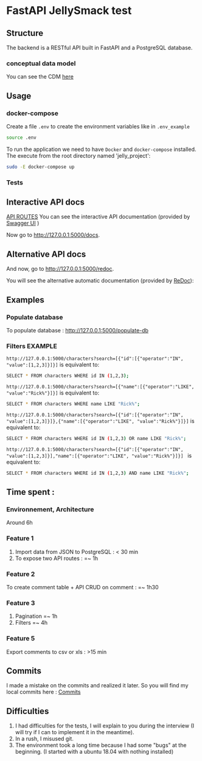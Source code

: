 # FastAPI JellySmack test

## Structure
The backend is a RESTful API built in FastAPI and a PostgreSQL database.

### conceptual data model
You can see the CDM [here](images/MCD.png "MCD DOC")

## Usage
### docker-compose
Create a file `.env` to create the environment variables like in `.env_example`

```bash
source .env
```

To run the application we need to have `Docker` and `docker-compose` installed. 
The execute from the root directory named 'jelly_project':
```bash
sudo -E docker-compose up
```

### Tests


## Interactive API docs
[API ROUTES](images/routes.png "API DOC")
You can see the interactive API documentation (provided by <a href="https://github.com/swagger-api/swagger-ui" class="external-link" target="_blank">Swagger UI</a> )

Now go to <a href="http://127.0.0.1:5000/docs" class="external-link" target="_blank">http://127.0.0.1:5000/docs</a>.

## Alternative API docs
And now, go to <a href="http://127.0.0.1:5000/redoc" class="external-link" target="_blank">http://127.0.0.1:5000/redoc</a>.

You will see the alternative automatic documentation (provided by <a href="https://github.com/Rebilly/ReDoc" class="external-link" target="_blank">ReDoc</a>):

## Examples
### Populate database 
To populate database :
http://127.0.0.1:5000/populate-db

### Filters EXAMPLE

`http://127.0.0.1:5000/characters?search=[{"id":[{"operator":"IN", "value":[1,2,3]}]}]`
is equivalent to:
```bash
SELECT * FROM characters WHERE id IN (1,2,3);
```

`http://127.0.0.1:5000/characters?search=[{"name":[{"operator":"LIKE", "value":"Rick%"}]}]`
is equivalent to:
```bash
SELECT * FROM characters WHERE name LIKE "Rick%";
```

`http://127.0.0.1:5000/characters?search=[{"id":[{"operator":"IN", "value":[1,2,3]}]},{"name":[{"operator":"LIKE", "value":"Rick%"}]}]`
is equivalent to:
```bash
SELECT * FROM characters WHERE id IN (1,2,3) OR name LIKE "Rick%";
```

`http://127.0.0.1:5000/characters?search=[{"id":[{"operator":"IN", "value":[1,2,3]}],"name":[{"operator":"LIKE", "value":"Rick%"}]}] `
is equivalent to:
```bash
SELECT * FROM characters WHERE id IN (1,2,3) AND name LIKE "Rick%";
```


## Time spent :
### Environnement, Architecture
Around 6h

### Feature 1 
1. Import data from JSON to PostgreSQL : < 30 min
2. To expose two API routes : =~ 1h

### Feature 2
To create comment table + API CRUD on comment : =~ 1h30

### Feature 3
1. Pagination =~ 1h
2. Filters =~ 4h

### Feature 5 
Export comments to csv or xls : >15 min 

## Commits
I made a mistake on the commits and realized it later. So you will find my local commits here :
[Commits](images/git.png "commit")


## Difficulties
1. I had difficulties for the tests, I will explain to you during the interview (I will try if I can to implement it in the meantime).
2. In a rush, I misused git.
3. The environment took a long time because I had some "bugs" at the beginning. (I started with a ubuntu 18.04 with nothing installed)